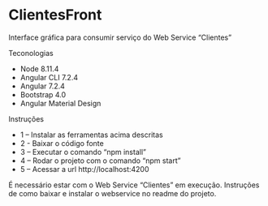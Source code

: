 # ClientesFront

Interface gráfica para consumir serviço do Web Service “Clientes” 

Teconologias 
- Node 8.11.4
- Angular CLI 7.2.4
- Angular 7.2.4
- Bootstrap 4.0
- Angular Material Design

Instruções 
- 1 – Instalar as ferramentas acima descritas
- 2 - Baixar o código fonte 
- 3 – Executar o comando “npm install”
- 4 – Rodar o projeto com o comando “npm start”
- 5 – Acessar a url http://localhost:4200


É necessário estar com o Web Service “Clientes” em execução. Instruções de como baixar e instalar o webservice no readme do projeto. 
